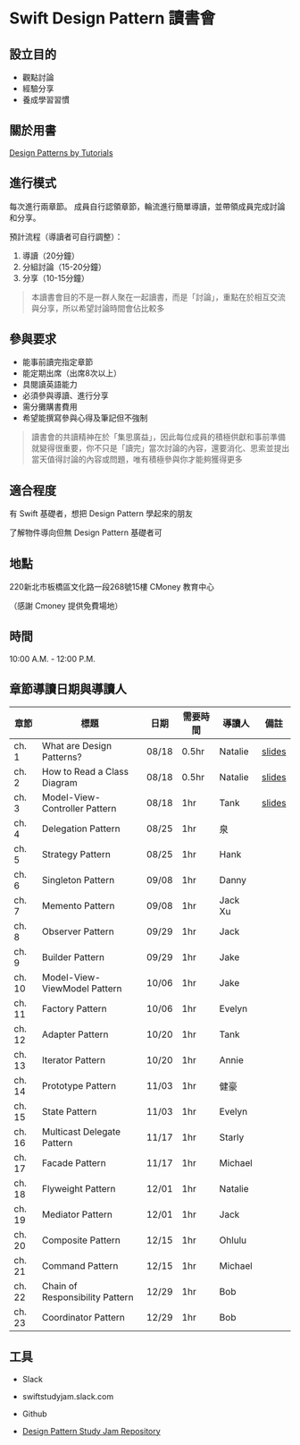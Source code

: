 # Swift Design Pattern 讀書會

## 設立目的
* 觀點討論
* 經驗分享
* 養成學習習慣

## 關於用書
[Design Patterns by Tutorials](https://store.raywenderlich.com/products/design-patterns-by-tutorials)

## 進行模式
每次進行兩章節。
成員自行認領章節，輪流進行簡單導讀，並帶領成員完成討論和分享。

預計流程（導讀者可自行調整）：

1. 導讀（20分鐘）
2. 分組討論（15-20分鐘）
3. 分享（10-15分鐘）

> 本讀書會目的不是一群人聚在一起讀書，而是「討論」，重點在於相互交流與分享，所以希望討論時間會佔比較多


## 參與要求
* 能事前讀完指定章節
* 能定期出席（出席8次以上）
* 具閱讀英語能力
* 必須參與導讀、進行分享
* 需分攤購書費用
* 希望能撰寫參與心得及筆記但不強制

> 讀書會的共讀精神在於「集思廣益」，因此每位成員的積極供獻和事前準備就變得很重要，你不只是「讀完」當次討論的內容，還要消化、思索並提出當天值得討論的內容或問題，唯有積極參與你才能夠獲得更多

##  適合程度
有 Swift 基礎者，想把 Design Pattern 學起來的朋友

了解物件導向但無 Design Pattern 基礎者可


##  地點
220新北市板橋區文化路一段268號15樓
CMoney 教育中心

（感謝 Cmoney 提供免費場地）

## 時間
10:00 A.M. - 12:00 P.M.


## 章節導讀日期與導讀人

| 章節 |標題   | 日期   |需要時間  |導讀人 |備註   |
|---    |---|---    |---       |--- |---        |
| ch. 1   | What are Design Patterns?| 08/18 |0.5hr | Natalie |[slides](https://hackmd.io/@lumanman/rJKB-tSNS)|
| ch. 2   | How to Read a Class Diagram  | 08/18 |  0.5hr | Natalie |[slides](https://hackmd.io/@lumanman/rJsmNTHVr)|
| ch. 3   | Model-View-Controller Pattern | 08/18 |  1hr | Tank |[slides](Ch.3-MVC/Chapter-3-MVC.key)|
| ch. 4   | Delegation Pattern  | 08/25 |  1hr | 泉 | |
| ch. 5   | Strategy Pattern  | 08/25 |  1hr | Hank | |
| ch. 6   | Singleton Pattern | 09/08 |  1hr | Danny | |
| ch. 7   | Memento Pattern  | 09/08|  1hr | Jack Xu | |
| ch. 8   | Observer Pattern  | 09/29|  1hr | Jack | |
| ch. 9   | Builder Pattern  | 09/29 |  1hr | Jake | |
| ch. 10   | Model-View-ViewModel Pattern | 10/06 |  1hr |Jake | |
| ch. 11   | Factory Pattern | 10/06|  1hr | Evelyn | |
| ch. 12   | Adapter Pattern | 10/20 |  1hr | Tank | |
| ch. 13   | Iterator Pattern | 10/20 |  1hr | Annie | |
| ch. 14   | Prototype Pattern  | 11/03 |  1hr | 健豪 | |
| ch. 15   | State Pattern  | 11/03|  1hr | Evelyn | |
| ch. 16   | Multicast Delegate Pattern  | 11/17 |  1hr | Starly| |
| ch. 17   | Facade Pattern  | 11/17 |  1hr | Michael | |
| ch. 18   | Flyweight Pattern  | 12/01|  1hr | Natalie | |
| ch. 19   | Mediator Pattern  | 12/01 |  1hr | Jack | |
| ch. 20   | Composite Pattern  | 12/15 |  1hr | Ohlulu | |
| ch. 21   | Command Pattern | 12/15 |  1hr | Michael | |
| ch. 22   | Chain of Responsibility Pattern  |12/29 |  1hr | Bob | |
| ch. 23   | Coordinator Pattern  | 12/29 |  1hr | Bob | |



## 工具
- Slack 
- swiftstudyjam.slack.com

- Github
- [Design Pattern Study Jam Repository](https://github.com/lumanmann/design_pattern_study_jam)



